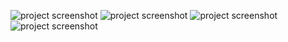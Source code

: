 ![project screenshot](screenshot1.png)
![project screenshot](screenshot2.png)
![project screenshot](screenshot3.png)
![project screenshot](screenshot4.png)
